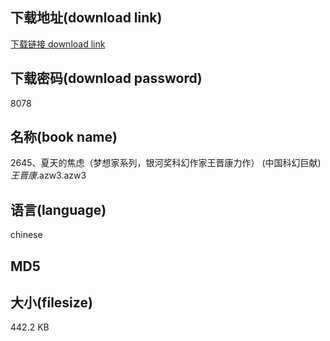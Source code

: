 ## 下载地址(download link)
[下载链接 download link](https://tutu365.netlify.app/?s=2645%E3%80%81%E5%A4%8F%E5%A4%A9%E7%9A%84%E7%84%A6%E8%99%91%EF%BC%88%E6%A2%A6%E6%83%B3%E5%AE%B6%E7%B3%BB%E5%88%97%EF%BC%8C%E9%93%B6%E6%B2%B3%E5%A5%96%E7%A7%91%E5%B9%BB%E4%BD%9C%E5%AE%B6%E7%8E%8B%E6%99%8B%E5%BA%B7%E5%8A%9B%E4%BD%9C%EF%BC%89+%28%E4%B8%AD%E5%9B%BD%E7%A7%91%E5%B9%BB%E5%B7%A8%E7%8C%AE%29_%E7%8E%8B%E6%99%8B%E5%BA%B7_.azw3)

## 下载密码(download password)
8078

## 名称(book name)
2645、夏天的焦虑（梦想家系列，银河奖科幻作家王晋康力作） (中国科幻巨献)_王晋康_.azw3.azw3

## 语言(language)
chinese

## MD5


## 大小(filesize)
442.2 KB
